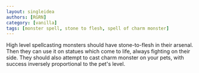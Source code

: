 ```yaml
---
layout: singleidea
authors: [RGRN]
category: [vanilla]
tags: [monster spell, stone to flesh, spell of charm monster]
---
```

High level spellcasting monsters should have stone-to-flesh in their arsenal. Then they can use it on statues which come to life, always fighting on their side. They should also attempt to cast charm monster on your pets, with success inversely proportional to the pet's level.
